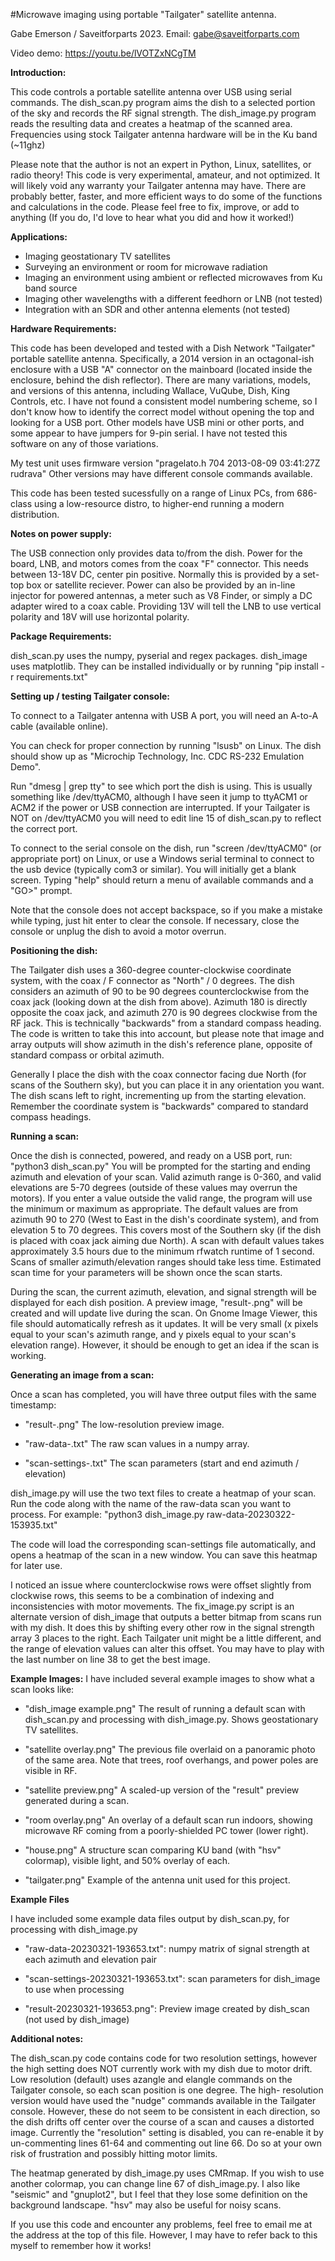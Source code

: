 #Microwave imaging using portable "Tailgater" satellite antenna. 

Gabe Emerson / Saveitforparts 2023. Email: gabe@saveitforparts.com

Video demo: https://youtu.be/lVOTZxNCgTM

**Introduction:**

This code controls a portable satellite antenna over USB using serial commands. 
The dish_scan.py program aims the dish to a selected portion of the sky and records
the RF signal strength. The dish_image.py program reads the resulting data and 
creates	a heatmap of the scanned area. Frequencies using stock Tailgater antenna 
hardware will be in the Ku band (~11ghz)

Please note that the author is not an expert in Python, Linux, satellites, or 
radio theory! This code is very experimental, amateur, and not optimized. It will
likely void any warranty your Tailgater antenna may have. There are probably better,
faster, and more efficient ways	to do some of the functions and calculations in 
the code. Please feel free to fix, improve, or add to anything (If you do, I'd
love to hear what you did and how it worked!)    


**Applications:**

- Imaging geostationary TV satellites
- Surveying an environment or room for microwave radiation
- Imaging an environment using ambient or reflected microwaves from Ku band source
- Imaging other wavelengths with a different feedhorn or LNB (not tested)
- Integration with an SDR and other antenna elements (not tested) 


**Hardware Requirements:**

This code has been developed and tested with a Dish Network "Tailgater" portable
satellite antenna. Specifically, a 2014 version in an octagonal-ish enclosure 
with a USB "A" connector on the mainboard (located inside the enclosure, behind 
the dish reflector). There are many variations, models, and versions of this 
antenna, including Wallace, VuQube, Dish, King Controls, etc. I have not found a
consistent model numbering scheme, so I don't know how to identify the correct 
model without opening the top and looking for a USB port. Other models have USB
mini or other ports, and some appear to have jumpers for 9-pin serial. I have not 
tested this software on any of those variations.

My test unit uses firmware version "pragelato.h 704 2013-08-09 03:41:27Z rudrava"
Other versions may have different console commands available.

This code has been tested sucessfully on a range of Linux PCs, from 686-class using
a low-resource distro, to higher-end running a modern distribution. 


**Notes on power supply:**

The USB connection only provides data to/from the dish. Power for the board, LNB, and 
motors comes from the coax "F" connector. This needs between 13-18V DC, center pin 
positive. Normally this is provided by a set-top box or satellite reciever. Power can
also be provided by an in-line injector for powered antennas, a meter such as V8 Finder,
or simply a DC adapter wired to a coax cable. Providing 13V will tell the LNB to use
vertical polarity and 18V will use horizontal polarity. 


**Package Requirements:**

dish_scan.py uses the numpy, pyserial and regex packages. dish_image uses matplotlib.
They can be installed individually or by running "pip install -r requirements.txt"


**Setting up / testing Tailgater console:**

To connect to a Tailgater antenna with USB A port, you will need an A-to-A cable
(available online). 

You can check for proper connection by running "lsusb" on Linux. The dish should show
up as "Microchip Technology, Inc. CDC RS-232 Emulation Demo".

Run "dmesg | grep tty" to see which port the dish is using. This is usually something
like /dev/ttyACM0, although I have seen it jump to ttyACM1 or ACM2 if the power or USB
connection are interrupted. If your Tailgater is NOT on /dev/ttyACM0 you will need to 
edit line 15 of dish_scan.py to reflect the correct port. 
	
To connect to the serial console on the dish, run "screen /dev/ttyACM0" (or appropriate
port) on Linux, or use a Windows serial terminal to connect to the usb device (typically
com3 or similar). You will initially get a blank screen. Typing "help" should return a
menu of available commands and a "GO>" prompt. 
	
Note that the console does not accept backspace, so if you make a mistake while typing,
just hit enter to clear the console. If necessary, close the console or unplug the 
dish to avoid a motor overrun. 


**Positioning the dish:**

The Tailgater dish uses a 360-degree counter-clockwise coordinate system, with the coax
/ F connector as "North" / 0 degrees. The dish considers an azimuth of 90 to be 90 degrees
counterclockwise from the coax jack (looking down at the dish from above). Azimuth 180 is
directly opposite the coax jack, and azimuth 270 is 90 degrees clockwise from the RF jack.
This is technically "backwards" from a standard compass heading. The code is written to
take this into account, but please note that image and array outputs will show azimuth in
the dish's reference plane, opposite of standard compass or orbital azimuth. 
		
Generally I place the dish with the coax connector facing due North (for scans of the
Southern sky), but you can place it in any orientation you want. The dish scans left to
right, incrementing up from the starting elevation. Remember the coordinate system is
"backwards" compared to standard compass headings.  


**Running a scan:**

Once the dish is connected, powered, and ready on a USB port, run:
"python3 dish_scan.py"
You will be prompted for the starting and ending azimuth and elevation of your scan. 
Valid azimuth range is 0-360, and valid elevations are 5-70 degrees (outside of these
values may overrun the motors). If you enter a value outside the valid range, the 
program will use the minimum or maximum as appropriate. The default values are from
azimuth 90 to 270 (West to East in the dish's coordinate system), and from elevation 5 
to 70 degrees. This covers most of the Southern sky (if the dish is placed with coax jack
aiming due North). A scan with default values takes approximately 3.5 hours due to the 
minimum rfwatch runtime of 1 second. Scans of smaller azimuth/elevation ranges should take
less time. Estimated scan time for your parameters will be shown once the scan starts. 
	
During the scan, the current azimuth, elevation, and signal strength will be displayed for
each dish position. A preview image, "result-<timestamp>.png" will be created and will 
update live during the scan. On Gnome Image Viewer, this file should automatically refresh as
it updates. It will be very small (x pixels equal to your scan's azimuth range, and y pixels
equal to your scan's elevation range). However, it should be enough to get an idea if the
scan is working. 

	
**Generating an image from a scan:**
	
Once a scan has completed, you will have three output files with the same timestamp:

- "result-<timestamp>.png"         The low-resolution preview image.
	
- "raw-data-<timestamp>.txt"       The raw scan values in a numpy array.
	
- "scan-settings-<timestamp>.txt"  The scan parameters (start and end azimuth / elevation)
	
dish_image.py will use the two text files to create a heatmap of your scan. Run the code 
along with the name of the raw-data scan you want to process. For example:
"python3 dish_image.py raw-data-20230322-153935.txt"
	
The code will load the corresponding scan-settings file automatically, and opens a
heatmap of the scan in a new window. You can save this heatmap for later use. 

I noticed an issue where counterclockwise rows were offset slightly from clockwise rows,
this seems to be a combination of indexing and inconsistencies with motor movements. 
The fix_image.py script is an alternate version of dish_image that outputs a better
bitmap from scans run with my dish. It does this by shifting every other row in the
signal strength array 3 places to the right. Each Tailgater unit might be a little
different, and the range of elevation values can alter this offset. You may have to play
with the last number on line 38 to get the best image.

	
**Example Images:**
I have included several example images to show what a scan looks like:
	 
- "dish_image example.png"  The result of running a default scan with dish_scan.py and 
processing with dish_image.py. Shows geostationary TV satellites.
				  
- "satellite overlay.png"   The previous file overlaid on a panoramic photo of the same area. 
Note that trees, roof overhangs, and power poles are visible in RF.
				  
- "satellite preview.png"   A scaled-up version of the "result" preview generated during a scan.
	
- "room overlay.png"        An overlay of a default scan run indoors, showing microwave RF
coming from a poorly-shielded PC tower (lower right). 
				  
- "house.png"		  A structure scan comparing KU band (with "hsv" colormap), visible
light, and 50% overlay of each. 
				  
- "tailgater.png"		  Example of the antenna unit used for this project.
		

**Example Files**

I have included some example data files output by dish_scan.py, for processing with dish_image.py

- "raw-data-20230321-193653.txt":   numpy matrix of signal strength at each azimuth and elevation pair

- "scan-settings-20230321-193653.txt":    scan parameters for dish_image to use when processing

- "result-20230321-193653.png":     Preview image created by dish_scan (not used by dish_image)


**Additional notes:**
	
The dish_scan.py code contains code for two resolution settings, however the high setting does
NOT currently work with my dish due to motor drift. Low resolution (default) uses azangle and
elangle commands on the Tailgater console, so each scan position is one degree. The high-
resolution version would have used the "nudge" commands available in the Tailgater console. 
However, these do not seem to be consistent in each direction, so the dish drifts off center 
over the course of a scan and causes a distorted image. Currently the "resolution" setting is 
disabled, you can re-enable it by un-commenting lines 61-64 and commenting out line 66. Do so
at your own risk of frustration and possibly hitting motor limits. 

The heatmap generated by dish_image.py uses CMRmap. If you wish to use another colormap, you can
change line 67 of dish_image.py. I also like "seismic" and "gnuplot2", but I feel that they lose
some definition on the background landscape. "hsv" may also be useful for noisy scans. 
	
If you use this code and encounter any problems, feel free to email me at the address at the top
of this file. However, I may have to refer back to this myself to remember how it works! 

